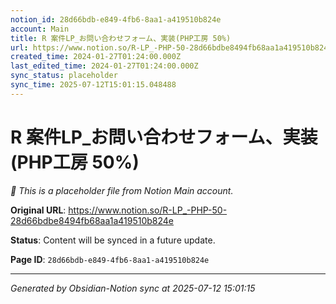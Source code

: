 ```yaml
---
notion_id: 28d66bdb-e849-4fb6-8aa1-a419510b824e
account: Main
title: R 案件LP_お問い合わせフォーム、実装(PHP工房 50%)
url: https://www.notion.so/R-LP_-PHP-50-28d66bdbe8494fb68aa1a419510b824e
created_time: 2024-01-27T01:24:00.000Z
last_edited_time: 2024-01-27T01:24:00.000Z
sync_status: placeholder
sync_time: 2025-07-12T15:01:15.048488
---
```


# R 案件LP_お問い合わせフォーム、実装(PHP工房 50%)

*🔄 This is a placeholder file from Notion Main account.*

**Original URL**: https://www.notion.so/R-LP_-PHP-50-28d66bdbe8494fb68aa1a419510b824e

**Status**: Content will be synced in a future update.

**Page ID**: `28d66bdb-e849-4fb6-8aa1-a419510b824e`

---

*Generated by Obsidian-Notion sync at 2025-07-12 15:01:15*
